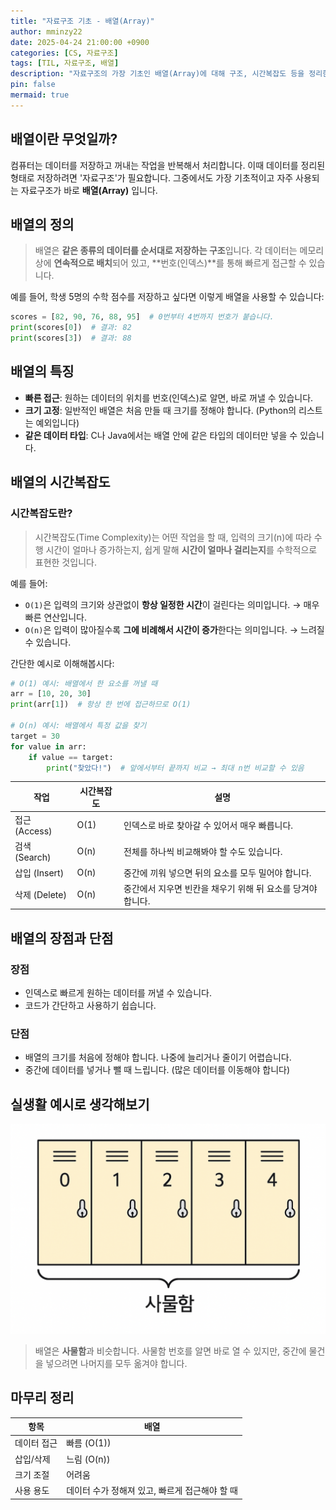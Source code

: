```yaml
---
title: "자료구조 기초 - 배열(Array)"
author: mminzy22
date: 2025-04-24 21:00:00 +0900
categories: [CS, 자료구조]
tags: [TIL, 자료구조, 배열]
description: "자료구조의 가장 기초인 배열(Array)에 대해 구조, 시간복잡도 등을 정리한 글입니다."
pin: false
mermaid: true
---
```


## 배열이란 무엇일까?

컴퓨터는 데이터를 저장하고 꺼내는 작업을 반복해서 처리합니다. 이때 데이터를 정리된 형태로 저장하려면 '자료구조'가 필요합니다. 그중에서도 가장 기초적이고 자주 사용되는 자료구조가 바로 **배열(Array)** 입니다.

## 배열의 정의

> 배열은 **같은 종류의 데이터를 순서대로 저장하는 구조**입니다. 각 데이터는 메모리상에 **연속적으로 배치**되어 있고, **번호(인덱스)**를 통해 빠르게 접근할 수 있습니다.

예를 들어, 학생 5명의 수학 점수를 저장하고 싶다면 이렇게 배열을 사용할 수 있습니다:

```python
scores = [82, 90, 76, 88, 95]  # 0번부터 4번까지 번호가 붙습니다.
print(scores[0])  # 결과: 82
print(scores[3])  # 결과: 88
```

## 배열의 특징

- **빠른 접근**: 원하는 데이터의 위치를 번호(인덱스)로 알면, 바로 꺼낼 수 있습니다.
- **크기 고정**: 일반적인 배열은 처음 만들 때 크기를 정해야 합니다. (Python의 리스트는 예외입니다)
- **같은 데이터 타입**: C나 Java에서는 배열 안에 같은 타입의 데이터만 넣을 수 있습니다.

## 배열의 시간복잡도

### 시간복잡도란?

> 시간복잡도(Time Complexity)는 어떤 작업을 할 때, 입력의 크기(n)에 따라 수행 시간이 얼마나 증가하는지, 쉽게 말해 **시간이 얼마나 걸리는지**를 수학적으로 표현한 것입니다.

예를 들어:
- `O(1)`은 입력의 크기와 상관없이 **항상 일정한 시간**이 걸린다는 의미입니다. → 매우 빠른 연산입니다.
- `O(n)`은 입력이 많아질수록 **그에 비례해서 시간이 증가**한다는 의미입니다. → 느려질 수 있습니다.

간단한 예시로 이해해봅시다:

```python
# O(1) 예시: 배열에서 한 요소를 꺼낼 때
arr = [10, 20, 30]
print(arr[1])  # 항상 한 번에 접근하므로 O(1)

# O(n) 예시: 배열에서 특정 값을 찾기
target = 30
for value in arr:
    if value == target:
        print("찾았다!")  # 앞에서부터 끝까지 비교 → 최대 n번 비교할 수 있음
```

| 작업 | 시간복잡도 | 설명 |
| ---- | ---------- | ---- |
| 접근 (Access) | O(1) | 인덱스로 바로 찾아갈 수 있어서 매우 빠릅니다. |
| 검색 (Search) | O(n) | 전체를 하나씩 비교해봐야 할 수도 있습니다. |
| 삽입 (Insert) | O(n) | 중간에 끼워 넣으면 뒤의 요소를 모두 밀어야 합니다. |
| 삭제 (Delete) | O(n) | 중간에서 지우면 빈칸을 채우기 위해 뒤 요소를 당겨야 합니다. |

## 배열의 장점과 단점

### 장점
- 인덱스로 빠르게 원하는 데이터를 꺼낼 수 있습니다.
- 코드가 간단하고 사용하기 쉽습니다.

### 단점
- 배열의 크기를 처음에 정해야 합니다. 나중에 늘리거나 줄이기 어렵습니다.
- 중간에 데이터를 넣거나 뺄 때 느립니다. (많은 데이터를 이동해야 합니다)

## 실생활 예시로 생각해보기

![사물함](/assets/img/2025-04-25_array-example.png)

> 배열은 **사물함**과 비슷합니다.
> 사물함 번호를 알면 바로 열 수 있지만, 중간에 물건을 넣으려면 나머지를 모두 옮겨야 합니다.

## 마무리 정리

| 항목 | 배열 |
| ---- | ---- |
| 데이터 접근 | 빠름 (O(1)) |
| 삽입/삭제 | 느림 (O(n)) |
| 크기 조절 | 어려움 |
| 사용 용도 | 데이터 수가 정해져 있고, 빠르게 접근해야 할 때 |
